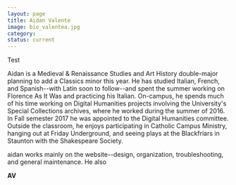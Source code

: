 ```yaml
---
layout: page
title: Aidan Valente
image: bio_valentea.jpg
category:
status: current
---
```


Test

<!-- more -->

Aidan is a Medieval & Renaissance Studies and Art History double-major planning to add a Classics minor this year. He has studied Italian, French, and Spanish--with Latin soon to follow--and spent the summer working on Florence As It Was and practicing his Italian. On-campus, he spends much of his time working on Digital Humanities projects involving the University's Special Collections archives, where he worked during the summer of 2016. In Fall semester 2017 he was appointed to the Digital Humanities committee. Outside the classroom, he enjoys participating in Catholic Campus Ministry, hanging out at Friday Underground, and seeing plays at the Blackfriars in Staunton with the Shakespeare Society.

aidan works mainly on the website--design, organization, troubleshooting, and general maintenance. He also

__AV__
